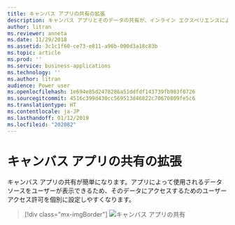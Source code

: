 ```yaml
---
title: キャンバス アプリの共有の拡張
description: キャンバス アプリとそのデータの共有が、インライン エクスペリエンスによってより簡単になります。
author: litran
ms.reviewer: anneta
ms.date: 11/29/2018
ms.assetid: 3c1c1f60-ce73-e811-a96b-000d3a18c83b
ms.topic: article
ms.prod: ''
ms.service: business-applications
ms.technology: ''
ms.author: litran
audience: Power user
ms.openlocfilehash: 1e694e85d2478286a51ddfdf143739fb983f0726
ms.sourcegitcommit: 4516c399d430cc569513d46822c70670809fe5c6
ms.translationtype: HT
ms.contentlocale: ja-JP
ms.lasthandoff: 01/12/2019
ms.locfileid: "202082"
---
```

# <a name="sharing-enhancements-for-canvas-apps"></a>キャンバス アプリの共有の拡張




キャンバス アプリの共有が簡単になります。アプリによって使用されるデータ ソースをユーザーが表示できるため、そのデータにアクセスするためのユーザー アクセス許可を個別に設定しやすくなります。 

> [!div class="mx-imgBorder"]
> ![キャンバス アプリの共有](media/sharing-canvas-app.png  "キャンバス アプリの共有")
